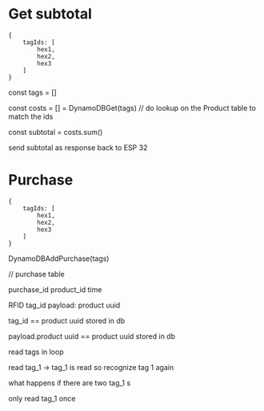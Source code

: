 # Get subtotal

```
{
    tagIds: [
        hex1,
        hex2,
        hex3
    ]
}
```

const tags = []

const costs = [] = DynamoDBGet(tags) // do lookup on the Product table to match the ids

const subtotal = costs.sum()

send subtotal as response back to ESP 32

# Purchase

```
{
    tagIds: [
        hex1,
        hex2,
        hex3
    ]
}
```

DynamoDBAddPurchase(tags)

// purchase table

purchase_id
product_id
time

RFID
tag_id
payload: product uuid

tag_id == product uuid stored in db

payload.product uuid == product uuid stored in db

read tags in loop

read tag_1 -> tag_1 is read so recognize tag 1 again

what happens if there are two tag_1 s

only read tag_1 once
